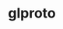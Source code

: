 ---
title: "glproto"
layout: cache
categories: [package, develop-2024-02-11]
meta: {"versions": ["1.4.17"], "compilers": ["gcc@=11.1.0", "gcc@=11.4.0", "gcc@=7.3.1", "gcc@=9.4.0"], "oss": ["amzn2", "ubuntu20.04", "ubuntu22.04"], "platforms": ["linux"], "targets": ["aarch64", "neoverse_n1", "neoverse_v1", "neoverse_v2", "ppc64le", "x86_64_v3"], "stacks": ["aws-isc", "aws-isc-aarch64", "data-vis-sdk", "e4s", "e4s-neoverse-v2", "e4s-neoverse_v1", "e4s-power", "e4s-rocm-external", "ml-linux-x86_64-rocm", "root"], "num_specs": 9, "num_specs_by_stack": {"aws-isc-aarch64": 2, "root": 9, "aws-isc": 1, "e4s-neoverse_v1": 1, "e4s-power": 1, "data-vis-sdk": 1, "e4s-rocm-external": 1, "e4s": 1, "e4s-neoverse-v2": 1, "ml-linux-x86_64-rocm": 1}}
spec_details: [{"hash": "qsjppukclovsylzpxmlp265z5kelygg3", "compiler": "gcc@=7.3.1", "versions": ["1.4.17"], "os": "amzn2", "platform": "linux", "target": "aarch64", "variants": ["build_system=autotools"], "stacks": ["aws-isc-aarch64", "root"], "size": "-", "tarball": "https://binaries.spack.io/develop-2024-02-11/build_cache/linux-amzn2-aarch64/gcc-7.3.1/glproto-1.4.17/linux-amzn2-aarch64-gcc-7.3.1-glproto-1.4.17-qsjppukclovsylzpxmlp265z5kelygg3.spack"}, {"hash": "7bub7f75st2rirdyq6ygahzwzvbgn5z2", "compiler": "gcc@=7.3.1", "versions": ["1.4.17"], "os": "amzn2", "platform": "linux", "target": "neoverse_n1", "variants": ["build_system=autotools"], "stacks": ["aws-isc-aarch64", "root"], "size": "-", "tarball": "https://binaries.spack.io/develop-2024-02-11/build_cache/linux-amzn2-neoverse_n1/gcc-7.3.1/glproto-1.4.17/linux-amzn2-neoverse_n1-gcc-7.3.1-glproto-1.4.17-7bub7f75st2rirdyq6ygahzwzvbgn5z2.spack"}, {"hash": "fjf6p7bpjdave2elqhfxcgvkblkdft2i", "compiler": "gcc@=7.3.1", "versions": ["1.4.17"], "os": "amzn2", "platform": "linux", "target": "x86_64_v3", "variants": ["build_system=autotools"], "stacks": ["root", "aws-isc"], "size": "-", "tarball": "https://binaries.spack.io/develop-2024-02-11/build_cache/linux-amzn2-x86_64_v3/gcc-7.3.1/glproto-1.4.17/linux-amzn2-x86_64_v3-gcc-7.3.1-glproto-1.4.17-fjf6p7bpjdave2elqhfxcgvkblkdft2i.spack"}, {"hash": "runw3e2nhsthp2ytevjer526mwkkq6qq", "compiler": "gcc@=11.4.0", "versions": ["1.4.17"], "os": "ubuntu20.04", "platform": "linux", "target": "neoverse_v1", "variants": ["build_system=autotools"], "stacks": ["root", "e4s-neoverse_v1"], "size": "-", "tarball": "https://binaries.spack.io/develop-2024-02-11/build_cache/linux-ubuntu20.04-neoverse_v1/gcc-11.4.0/glproto-1.4.17/linux-ubuntu20.04-neoverse_v1-gcc-11.4.0-glproto-1.4.17-runw3e2nhsthp2ytevjer526mwkkq6qq.spack"}, {"hash": "epljumvvkxbuth7lk3nwngru3753uzrb", "compiler": "gcc@=9.4.0", "versions": ["1.4.17"], "os": "ubuntu20.04", "platform": "linux", "target": "ppc64le", "variants": ["build_system=autotools"], "stacks": ["root", "e4s-power"], "size": "-", "tarball": "https://binaries.spack.io/develop-2024-02-11/build_cache/linux-ubuntu20.04-ppc64le/gcc-9.4.0/glproto-1.4.17/linux-ubuntu20.04-ppc64le-gcc-9.4.0-glproto-1.4.17-epljumvvkxbuth7lk3nwngru3753uzrb.spack"}, {"hash": "3fmhqf3ol3u46rxmakomyueil7p5qgb5", "compiler": "gcc@=11.1.0", "versions": ["1.4.17"], "os": "ubuntu20.04", "platform": "linux", "target": "x86_64_v3", "variants": ["build_system=autotools"], "stacks": ["data-vis-sdk", "root"], "size": "-", "tarball": "https://binaries.spack.io/develop-2024-02-11/build_cache/linux-ubuntu20.04-x86_64_v3/gcc-11.1.0/glproto-1.4.17/linux-ubuntu20.04-x86_64_v3-gcc-11.1.0-glproto-1.4.17-3fmhqf3ol3u46rxmakomyueil7p5qgb5.spack"}, {"hash": "thw72j6cqj6dzjb4534lxmaadhnehppz", "compiler": "gcc@=11.4.0", "versions": ["1.4.17"], "os": "ubuntu20.04", "platform": "linux", "target": "x86_64_v3", "variants": ["build_system=autotools"], "stacks": ["root", "e4s-rocm-external", "e4s"], "size": "-", "tarball": "https://binaries.spack.io/develop-2024-02-11/build_cache/linux-ubuntu20.04-x86_64_v3/gcc-11.4.0/glproto-1.4.17/linux-ubuntu20.04-x86_64_v3-gcc-11.4.0-glproto-1.4.17-thw72j6cqj6dzjb4534lxmaadhnehppz.spack"}, {"hash": "3lwtzujtifalnf7vp3gplgz5lc5vyqrb", "compiler": "gcc@=11.4.0", "versions": ["1.4.17"], "os": "ubuntu22.04", "platform": "linux", "target": "neoverse_v2", "variants": ["build_system=autotools"], "stacks": ["e4s-neoverse-v2", "root"], "size": "-", "tarball": "https://binaries.spack.io/develop-2024-02-11/build_cache/linux-ubuntu22.04-neoverse_v2/gcc-11.4.0/glproto-1.4.17/linux-ubuntu22.04-neoverse_v2-gcc-11.4.0-glproto-1.4.17-3lwtzujtifalnf7vp3gplgz5lc5vyqrb.spack"}, {"hash": "iplh5vtpq4ucegzrmf3v3krhqgy65mb7", "compiler": "gcc@=11.4.0", "versions": ["1.4.17"], "os": "ubuntu22.04", "platform": "linux", "target": "x86_64_v3", "variants": ["build_system=autotools"], "stacks": ["ml-linux-x86_64-rocm", "root"], "size": "-", "tarball": "https://binaries.spack.io/develop-2024-02-11/build_cache/linux-ubuntu22.04-x86_64_v3/gcc-11.4.0/glproto-1.4.17/linux-ubuntu22.04-x86_64_v3-gcc-11.4.0-glproto-1.4.17-iplh5vtpq4ucegzrmf3v3krhqgy65mb7.spack"}]
---